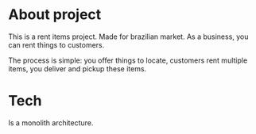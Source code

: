 # About project

This is a rent items project. Made for brazilian market.
As a business, you can rent things to customers.

The process is simple: you offer things to locate, customers rent multiple items, you deliver and pickup these items.


# Tech

Is a monolith architecture.